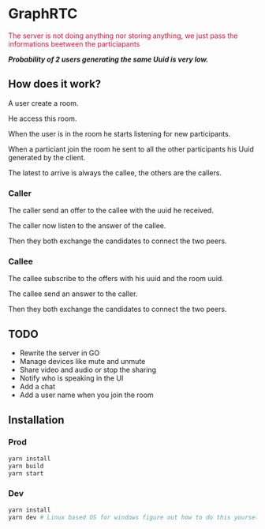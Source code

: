 # GraphRTC

<span style="color:crimson">
The server is not doing anything nor storing anything, we just pass the informations beetween the particiapants
</span>

**_Probability of 2 users generating the same Uuid is very low._**

## How does it work?

A user create a room.

He access this room.

When the user is in the room he starts listening for new participants.

When a particiant join the room he sent to all the other participants his Uuid generated by the client.

The latest to arrive is always the callee, the others are the callers.

### Caller

The caller send an offer to the callee with the uuid he received.

The caller now listen to the answer of the callee.

Then they both exchange the candidates to connect the two peers.

### Callee

The callee subscribe to the offers with his uuid and the room uuid.

The callee send an answer to the caller.

Then they both exchange the candidates to connect the two peers.

## TODO

- Rewrite the server in GO
- Manage devices like mute and unmute
- Share video and audio or stop the sharing
- Notify who is speaking in the UI
- Add a chat
- Add a user name when you join the room

## Installation

### Prod

```bash
yarn install
yarn build
yarn start
```

### Dev

```bash
yarn install
yarn dev # Linux based OS for windows figure out how to do this yourself
```
